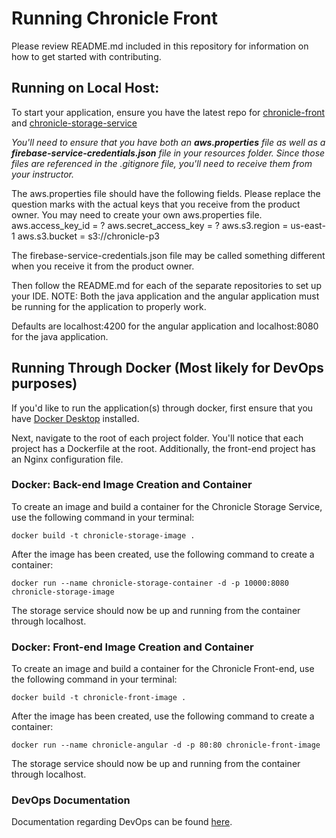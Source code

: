 # Running Chronicle Front

Please review README.md included in this repository for information on how to get started with contributing.

## Running on Local Host:

To start your application, ensure you have the latest repo for [chronicle-front](https://github.com/919-BenAraythel-Chronicle/chronicle-front) and [chronicle-storage-service](https://github.com/919-BenAraythel-Chronicle/chronicle-storage-service)

_You'll need to ensure that you have both an **aws.properties** file as well as a **firebase-service-credentials.json** file in your resources folder. Since those files are referenced in the .gitignore file, you'll need to receive them from your instructor._

The aws.properties file should have the following fields. Please replace the question marks with the actual keys that you receive from the product owner. You may need to create your own aws.properties file.
aws.access_key_id = ?
aws.secret_access_key = ?
aws.s3.region = us-east-1
aws.s3.bucket = s3://chronicle-p3

The firebase-service-credentials.json file may be called something different when you receive it from the product owner.

Then follow the README.md for each of the separate repositories to set up your IDE.
NOTE: Both the java application and the angular application must be running for the application to properly work.

Defaults are localhost:4200 for the angular application and localhost:8080 for the java application.

## Running Through Docker (Most likely for DevOps purposes)

If you'd like to run the application(s) through docker, first ensure that you have [Docker Desktop](https://www.docker.com/products/docker-desktop) installed.

Next, navigate to the root of each project folder. You'll notice that each project has a Dockerfile at the root. Additionally, the front-end project has an Nginx configuration file.

### Docker: Back-end Image Creation and Container

To create an image and build a container for the Chronicle Storage Service, use the following command in your terminal:

```
docker build -t chronicle-storage-image .
```

After the image has been created, use the following command to create a container:

```
docker run --name chronicle-storage-container -d -p 10000:8080 chronicle-storage-image
```

The storage service should now be up and running from the container through localhost.

### Docker: Front-end Image Creation and Container

To create an image and build a container for the Chronicle Front-end, use the following command in your terminal:

```
docker build -t chronicle-front-image .
```

After the image has been created, use the following command to create a container:

```
docker run --name chronicle-angular -d -p 80:80 chronicle-front-image
```

The storage service should now be up and running from the container through localhost.

### DevOps Documentation

Documentation regarding DevOps can be found [here](https://docs.google.com/document/d/1BkgVkMa7aWO8WY3zZo_ClPPBCZQtGbkbkL5iU0HmvU8/edit?usp=sharing).
